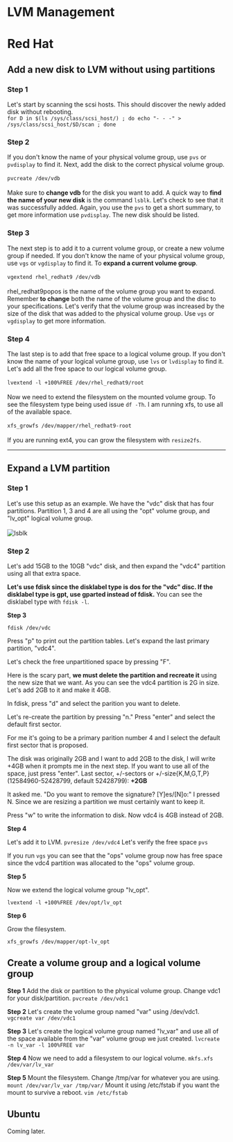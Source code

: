 # LVM Management

# Red Hat 

## Add a new disk to LVM without using partitions

### Step 1
Let's start by scanning the scsi hosts. This should discover the newly added disk without rebooting. 
\
``for D in $(ls /sys/class/scsi_host/) ; do echo "- - -" > /sys/class/scsi_host/$D/scan ; done``

### Step 2
If you don't know the name of your physical volume group, use ``pvs`` or ``pvdisplay`` to find it.
Next, add the disk to the correct physical volume group.
\
\
``pvcreate /dev/vdb``
\
\
Make sure to **change vdb** for the disk you want to add. A quick way to **find the name of your new disk** is the command ``lsblk``. Let's check to see that it was successfully added. Again, you use the ``pvs`` to get a short summary, to get more information use ``pvdisplay``. The new disk should be listed.

### Step 3 ###
The next step is to add it to a current volume group, or create a new volume group if needed. If you don't know the name of your physical volume group, use ``vgs`` or ``vgdisplay`` to find it. To **expand a current volume group**.
\
\
``vgextend rhel_redhat9 /dev/vdb`` 
\
\
rhel_redhat9popos is the name of the volume group you want to expand. Remember **to change** both the name of the volume group and the disc to your specifications. Let's verify that the volume group was increased by the size of the disk that was added to the physical volume group. Use ``vgs`` or ``vgdisplay`` to get more information.

### Step 4 ###
The last step is to add that free space to a logical volume group. If you don't know the name of your logical volume group, use ``lvs`` or ``lvdisplay`` to find it. Let's add all the free space to our logical volume group.
\
\
``lvextend -l +100%FREE /dev/rhel_redhat9/root``
\
\
Now we need to extend the filesystem on the mounted volume group. To see the filesystem type being used issue ``df -Th``. I am running xfs, to use all of the available space.
\
\
``xfs_growfs /dev/mapper/rhel_redhat9-root``
\
\
If you are running ext4, you can grow the filesystem with ``resize2fs``.

---

## Expand a LVM partition

### Step 1 ###
Let's use this setup as an example.
We have the "vdc" disk that has four partitions.
Partition 1, 3 and 4 are all using the "opt" volume group, and "lv_opt" logical volume group.
\
\
![lsblk](lvm1.png)

### Step 2 ###
Let's add 15GB to the 10GB "vdc" disk, and then expand the "vdc4" partition using all that extra space.

**Let's use fdisk since the disklabel type is dos for the "vdc" disc. If the disklabel type is gpt, use gparted instead of fdisk.** You can see the disklabel type with ``fdisk -l``.

**Step 3**

``fdisk /dev/vdc``

Press "p" to print out the partition tables. Let's expand the last primary partition, "vdc4".

Let's check the free unpartitioned space by pressing "F".

Here is the scary part, **we must delete the partition and recreate it** using the new size that we want. As you can see the vdc4 partition is 2G in size. Let's add 2GB to it and make it 4GB.

In fdisk, press "d" and select the parition you want to delete.

Let's re-create the partition by pressing "n." Press "enter" and select the default first sector.

For me it's going to be a primary parition number 4 and I select the default first sector that is proposed.

The disk was originally 2GB and I want to add 2GB to the disk, I will write +4GB when it prompts me in the next step. If you want to use all of the space, just press "enter".
Last sector, +/-sectors or +/-size{K,M,G,T,P} (12584960-52428799, default 52428799): **+2GB**

It asked me. "Do you want to remove the signature? [Y]es/[N]o:" I pressed N. Since we are resizing a partition we must certainly want to keep it.

Press "w" to write the information to disk. Now vdc4 is 4GB instead of 2GB.

**Step 4**

Let's add it to LVM.  ``pvresize /dev/vdc4`` Let's verify the free space ``pvs``

If you run ``vgs`` you can see that the "ops" volume group now has free space since the vdc4 partition was allocated to the "ops" volume group.

**Step 5**

Now we extend the logical volume group "lv_opt". 

``lvextend -l +100%FREE /dev/opt/lv_opt``

**Step 6**

Grow the filesystem.

``xfs_growfs /dev/mapper/opt-lv_opt``

## Create a volume group and a logical volume group ###

**Step 1**
Add the disk or partition to the physical volume group. Change vdc1 for your disk/partition.
``pvcreate /dev/vdc1`` 

**Step 2**
Let's create the volume group named "var" using /dev/vdc1.
``vgcreate var /dev/vdc1``

**Step 3**
Let's create the logical volume group named "lv_var" and use all of the space available from the "var" volume group we just created. 
``lvcreate -n lv_var -l 100%FREE var``

**Step 4**
Now we need to add a filesystem to our logical volume.
``mkfs.xfs /dev/var/lv_var``

**Step 5**
Mount the filesystem. Change /tmp/var for whatever you are using.
``mount /dev/var/lv_var /tmp/var/``
Mount it using /etc/fstab if you want the mount to survive a reboot.
``vim /etc/fstab``


## Ubuntu

Coming later.

